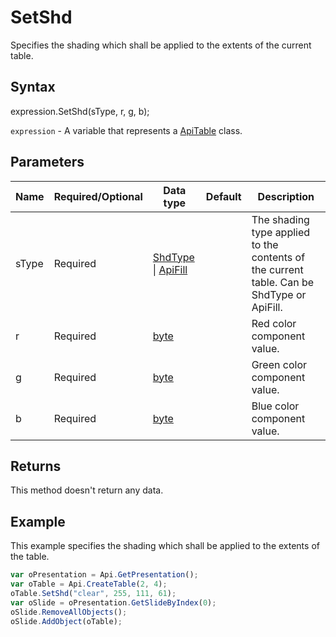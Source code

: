 # SetShd

Specifies the shading which shall be applied to the extents of the current table.

## Syntax

expression.SetShd(sType, r, g, b);

`expression` - A variable that represents a [ApiTable](../ApiTable.md) class.

## Parameters

| **Name** | **Required/Optional** | **Data type** | **Default** | **Description** |
| ------------- | ------------- | ------------- | ------------- | ------------- |
| sType | Required | [ShdType](../../Enumeration/ShdType.md) &#124; [ApiFill](../../ApiFill/ApiFill.md) |  | The shading type applied to the contents of the current table. Can be ShdType or ApiFill. |
| r | Required | [byte](../../Enumeration/byte.md) |  | Red color component value. |
| g | Required | [byte](../../Enumeration/byte.md) |  | Green color component value. |
| b | Required | [byte](../../Enumeration/byte.md) |  | Blue color component value. |

## Returns

This method doesn't return any data.

## Example

This example specifies the shading which shall be applied to the extents of the table.

```javascript
var oPresentation = Api.GetPresentation();
var oTable = Api.CreateTable(2, 4);
oTable.SetShd("clear", 255, 111, 61);
var oSlide = oPresentation.GetSlideByIndex(0);
oSlide.RemoveAllObjects();
oSlide.AddObject(oTable);
```
